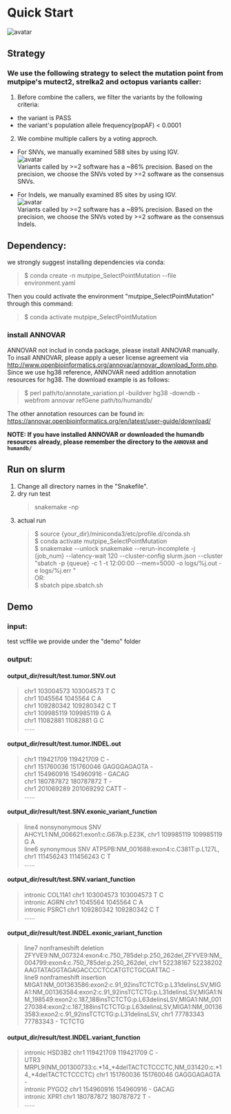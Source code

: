# Quick Start 
![avatar](https://github.com/douymLab/mutpipe/blob/main/SelectPointMutation/mutpipe_SelectPointMutation.png)
## Strategy
### We use the following strategy to select the mutation point from mutpipe's mutect2, strelka2 and octopus variants caller:
1. Before combine the callers, we filter the variants by the following criteria:
  - the variant is PASS
  - the variant's population allele frequency(popAF) < 0.0001 

2. We combine multiple callers by a voting approch.  

- For SNVs, we manually examined 588 sites by using IGV.  
  ![avatar](https://github.com/douymLab/mutpipe/blob/main/SelectPointMutation/SNV.png)  
  Variants called by >=2 software has a ~86% precision. Based on the precision, we choose the SNVs voted by >=2 software as the consensus SNVs.
    
- For Indels, we manually examined 85 sites by using IGV.  
  ![avatar](https://github.com/douymLab/mutpipe/blob/main/SelectPointMutation/Indel.png)  
  Variants called by >=2 software has a ~89% precision. Based on the precision, we choose the SNVs voted by >=2 software as the consensus Indels.

## Dependency:  

we strongly suggest installing dependencies via conda:

  > $ conda create -n mutpipe_SelectPointMutation --file environment.yaml

Then you could activate the environment "mutpipe_SelectPointMutation" through this command:
 
  > $ conda activate mutpipe_SelectPointMutation

### install ANNOVAR
ANNOVAR not includ in conda package, please install ANNOVAR manually.   
To insall ANNOVAR, please apply a ueser license agreement via http://www.openbioinformatics.org/annovar/annovar_download_form.php.  
Since we use hg38 reference, ANNOVAR need addition annotation resources for hg38. The download example is as follows:
> $ perl path/to/annotate_variation.pl -buildver hg38 -downdb -webfrom annovar refGene path/to/humandb/   

The other annotation resources can be found in: https://annovar.openbioinformatics.org/en/latest/user-guide/download/  

**NOTE: If you have installed ANNOVAR or downloaded the humandb resources already, please remember the directory to the `ANNOVAR` and `humandb/`**


## Run on slurm

1. Change all directory names in the "Snakefile".
2. dry run test
    > snakemake -np
3. actual run
    > \$ source {your_dir}/miniconda3/etc/profile.d/conda.sh  
    > \$ conda activate mutpipe_SelectPointMutation  
    > \$ snakemake --unlock snakemake --rerun-incomplete -j {job_num} --latency-wait 120 --cluster-config slurm.json --cluster "sbatch -p {queue} -c 1 -t 12:00:00 --mem=5000 -o logs/%j.out -e logs/%j.err "  
    OR:  
    > \$ sbatch pipe.sbatch.sh

## Demo
### input:
test vcffile we provide under the "demo" folder
### output:
#### output_dir/result/test.tumor.SNV.out  

> chr1 103004573 103004573 T C  
chr1 1045564 1045564 C A  
chr1 109280342 109280342 C T  
chr1 109985119 109985119 G A  
chr1 11082881 11082881 G C   
......  

#### output_dir/result/test.tumor.INDEL.out
> chr1 119421709 119421709 C -  
chr1 151760036 151760046 GAGGGAGAGTA -  
chr1 154960916 154960916 - GACAG  
chr1 180787872 180787872 T -  
chr1 201069289 201069292 CATT -  
...... 

#### output_dir/result/test.SNV.exonic_variant_function
> line4	nonsynonymous SNV	AHCYL1:NM_006621:exon1:c.G67A:p.E23K,	chr1 109985119 109985119 G A  
line6	synonymous SNV	ATP5PB:NM_001688:exon4:c.C381T:p.L127L,	chr1 111456243 111456243 C T  
......

#### output_dir/result/test.SNV.variant_function
> intronic	COL11A1	chr1 103004573 103004573 T C  
intronic	AGRN	chr1 1045564 1045564 C A  
intronic	PSRC1	chr1 109280342 109280342 C T  
......

#### output_dir/result/test.INDEL.exonic_variant_function
>  line7	nonframeshift deletion	ZFYVE9:NM_007324:exon4:c.750_785del:p.250_262del,ZFYVE9:NM_004799:exon4:c.750_785del:p.250_262del,	chr1 52238167 52238202 AAGTATAGGTAGAGACCCCTCCATGTCTGCGATTAC -  
line9	nonframeshift insertion	MIGA1:NM_001363586:exon2:c.91_92insTCTCTG:p.L31delinsLSV,MIGA1:NM_001363584:exon2:c.91_92insTCTCTG:p.L31delinsLSV,MIGA1:NM_198549:exon2:c.187_188insTCTCTG:p.L63delinsLSV,MIGA1:NM_001270384:exon2:c.187_188insTCTCTG:p.L63delinsLSV,MIGA1:NM_001363583:exon2:c.91_92insTCTCTG:p.L31delinsLSV,	chr1 77783343 77783343 - TCTCTG  

#### output_dir/result/test.INDEL.variant_function
> intronic	HSD3B2	chr1 119421709 119421709 C -  
UTR3	MRPL9(NM_001300733:c.*14_*4delTACTCTCCCTC,NM_031420:c.*14_*4delTACTCTCCCTC)   chr1 151760036 151760046 GAGGGAGAGTA -  
intronic	PYGO2	chr1 154960916 154960916 - GACAG  
intronic	XPR1	chr1 180787872 180787872 T -  
......





